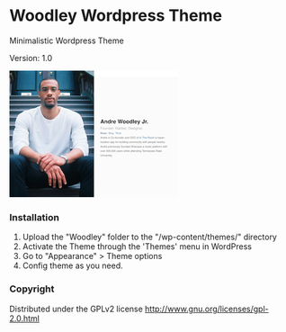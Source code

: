 # Woodley Wordpress Theme

Minimalistic Wordpress Theme

Version: 1.0

![woodley theme](https://raw.githubusercontent.com/andrewoodleyjr/Woodley-Wordpress-Theme/master/screenshot-small.png)




### Installation
1. Upload the "Woodley" folder to the "/wp-content/themes/" directory
2. Activate the Theme through the 'Themes' menu in WordPress
3. Go to "Appearance" > Theme options
4. Config theme as you need.
 
### Copyright
Distributed under the GPLv2 license http://www.gnu.org/licenses/gpl-2.0.html
